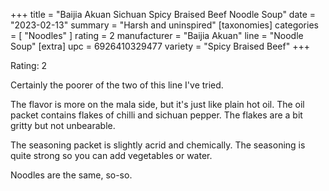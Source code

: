 +++
title = "Baijia Akuan Sichuan Spicy Braised Beef Noodle Soup"
date = "2023-02-13"
summary = "Harsh and uninspired"
[taxonomies]
categories = [ "Noodles" ]
rating = 2
manufacturer = "Baijia Akuan"
line = "Noodle Soup"
[extra]
upc = 6926410329477
variety = "Spicy Braised Beef"
+++

Rating: 2

Certainly the poorer of the two of this line I've tried.

The flavor is more on the mala side, but it's just like plain hot oil.
The oil packet contains flakes of chilli and sichuan pepper.
The flakes are a bit gritty but not unbearable.

The seasoning packet is slightly acrid and chemically.
The seasoning is quite strong so you can add vegetables or water.

Noodles are the same, so-so.
